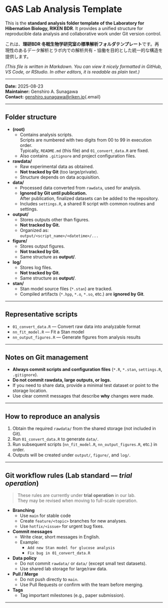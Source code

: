 # GAS Lab Analysis Template

This is the **standard analysis folder template of the Laboratory for Hibernation Biology, RIKEN BDR**. It provides a unified structure for reproducible data analysis and collaborative work under Git version control.

これは、**理研BDR 冬眠生物学研究室の標準解析フォルダテンプレート**です。再現性のあるデータ解析とラボ内での解析共有・協働を目的とした統一的な構造を提供します。

*(This file is written in Markdown. You can view it nicely formatted in GitHub, VS Code, or RStudio. In other editors, it is readable as plain text.)*

------------------------------------------------------------------------

**Date:** 2025-08-23\
**Maintainer:** Genshiro A. Sunagawa\
**Contact:** [genshiro.sunagawa\@riken.jp](mailto:genshiro.sunagawa@riken.jp){.email}

------------------------------------------------------------------------

## Folder structure

-   **(root)**
    -   Contains analysis scripts.\
        Scripts are numbered with two digits from 00 to 99 in execution order.\
        Typically, `README.md` (this file) and `01_convert_data.R` are fixed.
    -   Also contains `.gitignore` and project configuration files.
-   **rawdata/**
    -   Raw experimental data as obtained.
    -   **Not tracked by Git** (too large/private).
    -   Structure depends on data acquisition.
-   **data/**
    -   Processed data converted from `rawdata`, used for analysis.
    -   **Ignored by Git until publication.**\
        After publication, finalized datasets can be added to the repository.
    -   Includes `settings.R`, a shared R script with common routines and settings.
-   **output/**
    -   Stores outputs other than figures.
    -   **Not tracked by Git.**
    -   Organized as:\
        `output/<script_name>/<datetime>/...`
-   **figure/**
    -   Stores output figures.
    -   **Not tracked by Git.**
    -   Same structure as **output/**.
-   **log/**
    -   Stores log files.
    -   **Not tracked by Git.**
    -   Same structure as **output/**.
-   **stan/**
    -   Stan model source files (`*.stan`) are tracked.
    -   Compiled artifacts (`*.hpp`, `*.o`, `*.so`, etc.) are **ignored by Git**.

------------------------------------------------------------------------

## Representative scripts

-   `01_convert_data.R` — Convert raw data into analyzable format
-   `nn_fit_model.R` — Fit a Stan model
-   `nn_output_figures.R` — Generate figures from analysis results

------------------------------------------------------------------------

## Notes on Git management

-   **Always commit scripts and configuration files** (`*.R`, `*.stan`, `settings.R`, `.gitignore`).
-   **Do not commit rawdata, large outputs, or logs.**
-   If you need to share data, provide a minimal test dataset or point to the storage location.
-   Use clear commit messages that describe **why** changes were made.

------------------------------------------------------------------------

## How to reproduce an analysis

1.  Obtain the required `rawdata/` from the shared storage (not included in Git).
2.  Run `01_convert_data.R` to generate `data/`.
3.  Run subsequent scripts (`nn_fit_model.R`, `nn_output_figures.R`, etc.) in order.
4.  Outputs will be created under `output/`, `figure/`, and `log/`.

------------------------------------------------------------------------

## Git workflow rules (Lab standard — *trial operation*)

> These rules are currently under **trial operation** in our lab.\
> They may be revised when moving to full-scale operation.

-   **Branching**
    -   Use `main` for stable code
    -   Create `feature/<topic>` branches for new analyses.
    -   Use `hotfix/<issue>` for urgent bug fixes.
-   **Commit messages**
    -   Write clear, short messages in English.
    -   Example:
        -   `Add new Stan model for glucose analysis`
        -   `Fix bug in 01_convert_data.R`
-   **Data policy**
    -   Do not commit `rawdata/` or `data/` (except small test datasets).
    -   Use shared lab storage for large/raw data.
-   **Pull / Merge**
    -   Do not push directly to `main`.
    -   Use Pull Requests or confirm with the team before merging.
-   **Tags**
    -   Tag important milestones (e.g., paper submission).

------------------------------------------------------------------------
